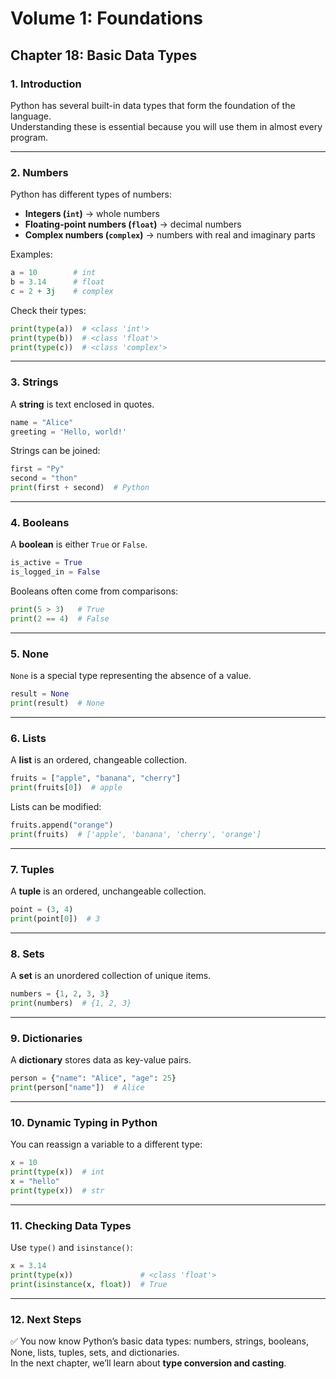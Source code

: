 # Volume 1: Foundations
## Chapter 18: Basic Data Types

### 1. Introduction
Python has several built-in data types that form the foundation of the language.  
Understanding these is essential because you will use them in almost every program.  

---

### 2. Numbers
Python has different types of numbers:
- **Integers (`int`)** → whole numbers  
- **Floating-point numbers (`float`)** → decimal numbers  
- **Complex numbers (`complex`)** → numbers with real and imaginary parts  

Examples:

```python
a = 10        # int
b = 3.14      # float
c = 2 + 3j    # complex
```

Check their types:

```python
print(type(a))  # <class 'int'>
print(type(b))  # <class 'float'>
print(type(c))  # <class 'complex'>
```

---

### 3. Strings
A **string** is text enclosed in quotes.

```python
name = "Alice"
greeting = 'Hello, world!'
```

Strings can be joined:

```python
first = "Py"
second = "thon"
print(first + second)  # Python
```

---

### 4. Booleans
A **boolean** is either `True` or `False`.

```python
is_active = True
is_logged_in = False
```

Booleans often come from comparisons:

```python
print(5 > 3)   # True
print(2 == 4)  # False
```

---

### 5. None
`None` is a special type representing the absence of a value.

```python
result = None
print(result)  # None
```

---

### 6. Lists
A **list** is an ordered, changeable collection.

```python
fruits = ["apple", "banana", "cherry"]
print(fruits[0])  # apple
```

Lists can be modified:

```python
fruits.append("orange")
print(fruits)  # ['apple', 'banana', 'cherry', 'orange']
```

---

### 7. Tuples
A **tuple** is an ordered, unchangeable collection.

```python
point = (3, 4)
print(point[0])  # 3
```

---

### 8. Sets
A **set** is an unordered collection of unique items.

```python
numbers = {1, 2, 3, 3}
print(numbers)  # {1, 2, 3}
```

---

### 9. Dictionaries
A **dictionary** stores data as key-value pairs.

```python
person = {"name": "Alice", "age": 25}
print(person["name"])  # Alice
```

---

### 10. Dynamic Typing in Python
You can reassign a variable to a different type:

```python
x = 10
print(type(x))  # int
x = "hello"
print(type(x))  # str
```

---

### 11. Checking Data Types
Use `type()` and `isinstance()`:

```python
x = 3.14
print(type(x))               # <class 'float'>
print(isinstance(x, float))  # True
```

---

### 12. Next Steps
✅ You now know Python’s basic data types: numbers, strings, booleans, None, lists, tuples, sets, and dictionaries.  
In the next chapter, we’ll learn about **type conversion and casting**.